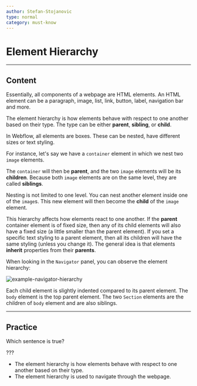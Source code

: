 ```yaml
---
author: Stefan-Stojanovic
type: normal
category: must-know
---
```


# Element Hierarchy


---

## Content

Essentially, all components of a webpage are HTML elements. An HTML element can be a paragraph, image, list, link, button, label, navigation bar and more.

The element hierarchy is how elements behave with respect to one another based on their type. The type can be either **parent**, **sibling**, or **child**.

In Webflow, all elements are boxes. These can be nested, have different sizes or text styling.

For instance, let's say we have a `container` element in which we nest two `image` elements.

The `container` will then be **parent**, and the two `image` elements will be its **children**. Because both `image` elements are on the same level, they are called **siblings**. 

Nesting is not limited to one level. You can nest another element inside one of the `image`s. This new element will then become the **child** of the `image` element.

This hierarchy affects how elements react to one another. If the **parent** container element is of fixed size, then any of its child elements will also have a fixed size (a little smaller than the parent element). If you set a specific text styling to a parent element, then all its children will have the same styling (unless you change it). The general idea is that elements **inherit** properties from their **parents**.

When looking in the `Navigator` panel, you can observe the element hierarchy:

![example-navigator-hierarchy](https://img.enkipro.com/a64eaf5195e98bb9a52128a9d5491031.png)

Each child element is slightly indented compared to its parent element. The `body` element is the top parent element. The two `Section` elements are the children of `body` element and are also siblings.


---

## Practice

Which sentence is true?

???

- The element hierarchy is how elements behave with respect to one another based on their type. 
- The element hierarchy is used to navigate through the webpage.
 
